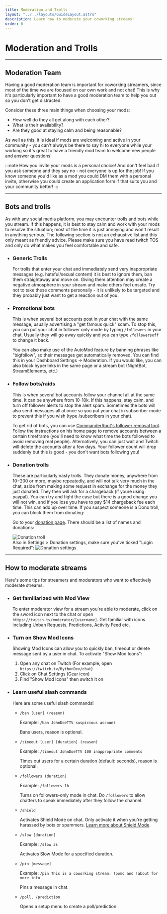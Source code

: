 ```yaml
---
title: Moderation and Trolls
layout: "../../layouts/GuideLayout.astro"
description: Learn how to moderate your coworking streams!
order: 6
---
```


# Moderation and Trolls

---

## Moderation Team

Having a good moderation team is important for coworking streamers, since most of the time we are focused on our own work and not chat! This is why it's particularly important to have a good moderation team to help you out so you don't get distracted. 

Consider these three main things when choosing your mods:

- How well do they all get along with each other?
- What is their availability?
- Are they good at staying calm and being reasonable?

As well as this, it is ideal if mods are welcoming and active in your community - you can't always be there to say hi to everyone while your working so it's great to have a friendly mod team to welcome new people and answer questions!

:::note
How you invite your mods is a personal choice! And don't feel bad if you ask someone and they say no - not everyone is up for the job! If you know someone you'd like as a mod you could DM them with a personal invite, otherwise you could create an application form if that suits you and your community better!
:::


---

## Bots and trolls

As with any social media platform, you may encounter trolls and bots while you stream. If this happens, it is best to stay calm and work with your mods to resolve the situation; most of the time it is just annoying and won't result in anything serious. The following section is not an exhaustive list and this only meant as friendly advice. Please make sure you have read twitch TOS and only do what makes you feel comfortable and safe.

- ### Generic Trolls

    For trolls that enter your chat and immediately send very inappropriate messages (e.g. hateful/sexual content) it is best to ignore them, ban them straightaway and move on. Giving them attention may create a negative atmosphere in your stream and make others feel unsafe. Try not to take these comments personally - it is unlikely to be targeted and they probably just want to get a reaction out of you. 

- ### Promotional bots

    This is when several bot accounts post in your chat with the same message, usually advertising a "get famous quick" scam. To stop this, you can put your chat in follower only mode by typing `/followers` in your chat. Usually they will go away quickly and you can type `/followersoff` to change it back.

    You can also make use of the AutoMod feature by banning phrases like "bigfollow", so their messages get automatically removed. You can find this in your Dashboard Settings → Moderation. If you would like, you can also block hyperlinks in the same page or a stream bot (NightBot, StreamElements, etc.)

- ### Follow bots/raids

    This is when several bot accounts follow your channel all at the same time. It can be anywhere from 10-10k. If this happens, stay calm, and turn off follower alerts to stop the alert spam. Sometimes the bots will also send messages all at once so you put your chat in subscriber mode to prevent this if you wish (type <span class="code-highlight">/subscribers</span> in your chat).

    To get rid of bots, you can use [CommanderRoot's follower removal tool](https://twitch-tools.rootonline.de/follower_remover.php). Follow the instructions on his home page to remove accounts between a certain timeframe (you'll need to know what time the bots followed to avoid removing real people). Alternatively, you can just wait and Twitch will delete the accounts after a few days. Your follower count will drop suddenly but this is good - you don't want bots following you!

- ### Donation trolls

    These are particularly nasty trolls. They donate money, anywhere from $10-$200 or more, maybe repeatedly, and will not talk very much in the chat, aside from making some request in exchange for the money they just donated. They then will ask for a chargeback (if youre using paypal). You can try and fight the case but there is a good change you will not win, and if you lose you have to pay $14 chargeback fee each time. This can add up over time. If you suspect someone is a Dono troll, you can block them from donating:

    Go to your [donation page](https://streamlabs.com/dashboard#/donations). There should be a list of names and donations:

    <img src="/images/moderation-and-trolls/donation-troll.webp" alt="Donation troll" loading="lazy" />

    <br> 
    Also in Settings > Donation settings, make sure you've ticked "Login Required":

    <img src="/images/moderation-and-trolls/donation-settings.webp" alt="Donation settings" loading="lazy" />

---

## How to moderate streams

Here's some tips for streamers and moderators who want to effectively moderate streams.

- ### Get familiarized with Mod View
    To enter moderator view for a stream you're able to moderate, click on the sword icon next to the chat or open `https://twitch.tv/moderator/[username]`. Get familiar with icons including Unban Requests, Predictions, Activity Feed etc.

- ### Turn on Show Mod Icons
    Showing Mod Icons can allow you to quickly ban, timeout or delete message sent by a user in chat. To activate "Show Mod Icons":
    1. Open any chat on Twitch (For example, open `https://twitch.tv/RythonDev/chat`)
    2. Click on Chat Settings (Gear icon)
    3. Find "Show Mod Icons" then switch it on

- ### Learn useful slash commands
    Here are some useful slash commands! 
    - `/ban [user] (reason)` 
        
        Example: `/ban JohnDoeTTV suspicious account`
        
        Bans users, reason is optional.

    - `/timeout [user] [duration] (reason)`
        
        Example: `/timeout JohnDoeTTV 100 inappropriate comments`
        
        Times out users for a certain duration (default: seconds), reason is optional.

    - `/followers (duration)`
        
        Example: `/followers 1h`
        
        Turns on followers-only mode in chat. Do `/followers` to allow chatters to speak immediately after they follow the channel.
    
    - `/shield`
        
        Activates Shield Mode on chat. Only activate it when you're getting harassed by bots or spammers. [Learn more 
        about Shield Mode](https://safety.twitch.tv/s/article/Protect-your-channel-with-Shield-Mode?language=en_US).

    - `/slow [duration]`
        
        Example: `/slow 3s`

        Activates Slow Mode for a specified duration.

    - `/pin [message]`
        
        Example: `/pin This is a coworking stream. !pomo and !about for more info`
        
        Pins a message in chat.

    - `/poll, /prediction`
        
        Opens a setup menu to create a poll/prediction.


